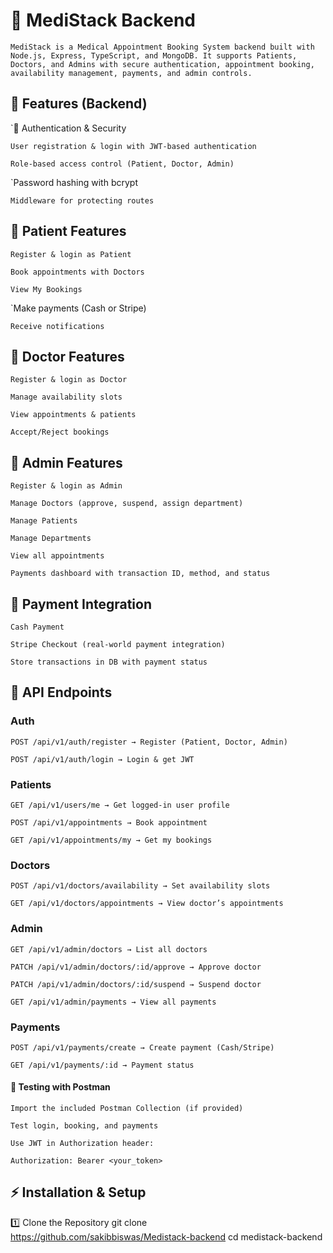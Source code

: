 # 🏥 MediStack Backend

`MediStack is a Medical Appointment Booking System backend built with Node.js, Express, TypeScript, and MongoDB.
It supports Patients, Doctors, and Admins with secure authentication, appointment booking, availability management, payments, and admin controls.`

## 🚀 Features (Backend)
`🔹 Authentication & Security

`User registration & login with JWT-based authentication`

`Role-based access control (Patient, Doctor, Admin)`

`Password hashing with bcrypt

`Middleware for protecting routes`

## 🔹 Patient Features

`Register & login as Patient`

`Book appointments with Doctors`

`View My Bookings`

`Make payments (Cash or Stripe)

`Receive notifications`

## 🔹 Doctor Features

`Register & login as Doctor`

`Manage availability slots`

`View appointments & patients`

`Accept/Reject bookings`

## 🔹 Admin Features

`Register & login as Admin`

`Manage Doctors (approve, suspend, assign department)`

`Manage Patients`

`Manage Departments`

`View all appointments`

`Payments dashboard with transaction ID, method, and status`

## 🔹 Payment Integration

`Cash Payment`

`Stripe Checkout (real-world payment integration)`

`Store transactions in DB with payment status`




## 🔑 API Endpoints
### Auth

`POST /api/v1/auth/register → Register (Patient, Doctor, Admin)`

`POST /api/v1/auth/login → Login & get JWT`

### Patients

`GET /api/v1/users/me → Get logged-in user profile`

`POST /api/v1/appointments → Book appointment`

`GET /api/v1/appointments/my → Get my bookings`

### Doctors

`POST /api/v1/doctors/availability → Set availability slots`

`GET /api/v1/doctors/appointments → View doctor’s appointments`

### Admin

`GET /api/v1/admin/doctors → List all doctors`

`PATCH /api/v1/admin/doctors/:id/approve → Approve doctor`

`PATCH /api/v1/admin/doctors/:id/suspend → Suspend doctor`

`GET /api/v1/admin/payments → View all payments`

### Payments

`POST /api/v1/payments/create → Create payment (Cash/Stripe)`

`GET /api/v1/payments/:id → Payment status`

#### 🧪 Testing with Postman

`Import the included Postman Collection (if provided)`

`Test login, booking, and payments`

`Use JWT in Authorization header:`

`Authorization: Bearer <your_token>`
 

## ⚡ Installation & Setup
1️⃣ Clone the Repository
git clone https://github.com/sakibbiswas/Medistack-backend
cd medistack-backend